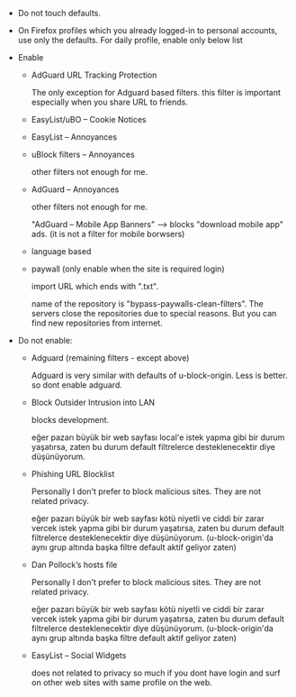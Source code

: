 - Do not touch defaults.

- On Firefox profiles which you already logged-in to personal accounts, use only the defaults. For daily profile, enable only below list

- Enable

  - AdGuard URL Tracking Protection
  
    The only exception for Adguard based filters. this filter is important especially when you share URL to friends.

  - EasyList/uBO – Cookie Notices

  - EasyList – Annoyances

  - uBlock filters – Annoyances

    other filters not enough for me.

  - AdGuard – Annoyances

    other filters not enough for me.

    "AdGuard – Mobile App Banners" --> blocks "download mobile app" ads. (it is not a filter for mobile borwsers)

  - language based

  - paywall (only enable when the site is required login)

    import URL which ends with ".txt".
    
    name of the repository is "bypass-paywalls-clean-filters". The servers close the repositories due to special reasons. But you can find new repositories from internet.

- Do not enable:

  - Adguard (remaining filters - except above)

    Adguard is very similar with defaults of u-block-origin. Less is better. so dont enable adguard.

  - Block Outsider Intrusion into LAN

    blocks development.

    eğer pazarı büyük bir web sayfası local'e istek yapma gibi bir durum yaşatırsa, zaten bu durum default filtrelerce desteklenecektir diye düşünüyorum.

  - Phishing URL Blocklist

    Personally I don't prefer to block malicious sites. They are not related privacy.
    
    eğer pazarı büyük bir web sayfası kötü niyetli ve ciddi bir zarar vercek istek yapma gibi bir durum yaşatırsa, zaten bu durum default filtrelerce desteklenecektir diye düşünüyorum. (u-block-origin'da aynı grup altında başka filtre default aktif geliyor zaten)

  - Dan Pollock’s hosts file

    Personally I don't prefer to block malicious sites. They are not related privacy.

    eğer pazarı büyük bir web sayfası kötü niyetli ve ciddi bir zarar vercek istek yapma gibi bir durum yaşatırsa, zaten bu durum default filtrelerce desteklenecektir diye düşünüyorum. (u-block-origin'da aynı grup altında başka filtre default aktif geliyor zaten)

  - EasyList – Social Widgets

    does not related to privacy so much if you dont have login and surf on other web sites with same profile on the web.
